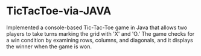 # TicTacToe-via-JAVA
Implemented a console-based Tic-Tac-Toe game in Java that allows two players to take turns marking the grid with 'X' and 'O.' The game checks for a win condition by examining rows, columns, and diagonals, and it displays the winner when the game is won.
